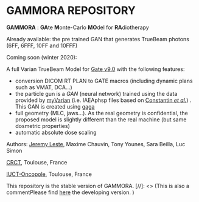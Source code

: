 # GAMMORA REPOSITORY

**GAMMORA** : **GA**te **M**onte-Carlo **MO**del for **RA**diotherapy

Already available: the pre trained GAN that generates TrueBeam photons (6FF, 6FFF, 10FF and 10FFF)

Coming soon (winter 2020):

A full Varian TrueBeam Model for [Gate v9.0](https://github.com/OpenGATE/Gate) with the following features:
- conversion DICOM RT PLAN to GATE macros (including dynamic plans such as VMAT, DCA...)
- the particle gun is a *GAN* (neural network) trained using the data provided by [myVarian](https://www.myvarian.com/) (i.e. IAEAphsp files based on [Constantin *et al.*](https://pubmed.ncbi.nlm.nih.gov/21858999/)) . This GAN is created using [gaga](https://github.com/dsarrut/gaga)
- full geometry (MLC, jaws...). As the real geometry is confidential, the proposed model is slightly different than the real machine (but same dosmetric properties) 
- automatic absolute dose scaling







Authors: [Jeremy Leste](https://github.com/jeremyLeste), Maxime Chauvin, Tony Younes, Sara Beilla, Luc Simon

[CRCT](https://www.crct-inserm.fr/), Toulouse, France

[IUCT-Oncopole](https://www.iuct-oncopole.fr/), Toulouse, France


This repository is the stable version of GAMMORA. 
[//]: <> (This is also a commentPlease find [here](https://github.com/jeremyLeste/GAMMORA) the developing version. )
